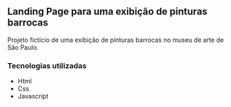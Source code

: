 ## Landing Page para uma exibição de pinturas barrocas

Projeto fictício de uma exibição de pinturas barrocas no museu de arte de São Paulo.

### Tecnologias utilizadas

- Html
- Css
- Javascript
